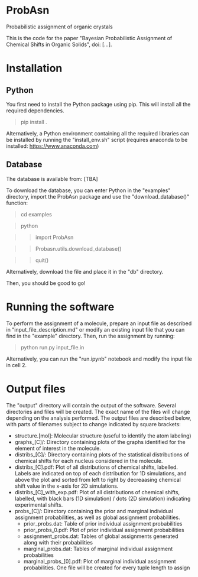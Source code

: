 # ProbAsn
Probabilistic assignment of organic crystals

This is the code for the paper "Bayesian Probabilistic Assignment of Chemical Shifts in Organic Solids", doi: [...].

# Installation

## Python

You first need to install the Python package using pip. This will install all the required dependencies.

> pip install .

Alternatively, a Python environment containing all the required libraries can be installed by running the "install_env.sh" script (requires anaconda to be installed: https://www.anaconda.com)

## Database

The database is available from: [TBA]

To download the database, you can enter Python in the "examples" directory, import the ProbAsn package and use the "download_database()" function:

> cd examples

> python

>> import ProbAsn

>> Probasn.utils.download_database()

>> quit()

Alternatively, download the file and place it in the "db" directory.

Then, you should be good to go!

# Running the software

To perform the assignment of a molecule, prepare an input file as described in "input_file_description.md" or modify an existing input file that you can find in the "example" directory. Then, run the assignment by running:

> python run.py input_file.in

Alternatively, you can run the "run.ipynb" notebook and modify the input file in cell 2.

# Output files

The "output" directory will contain the output of the software. Several directories and files will be created. The exact name of the files will change depending on the analysis performed. The output files are described below, with parts of filenames subject to change indicated by square brackets:

- structure.[mol]: Molecular structure (useful to identify the atom labeling)
- graphs_[C]/: Directory containing plots of the graphs identified for the element of interest in the molecule.
- distribs_[C]/: Directory containing plots of the statistical distributions of chemical shifts for each nucleus considered in the molecule.
- distribs_[C].pdf: Plot of all distributions of chemical shifts, labelled. Labels are indicated on top of each distribution for 1D simulations, and above the plot and sorted from left to right by decreaasing chemical shift value in the x-axis for 2D simulations.
- distribs\_[C]\_with\_exp.pdf: Plot of all distributions of chemical shifts, labelled, with black bars (1D simulation) / dots (2D simulation) indicating experimental shifts.
- probs_[C]/: Directory containing the prior and marginal individual assignment probabilities, as well as global assignment probabilities.
  - prior_probs.dat: Table of prior individual assignment probabilities
  - prior_probs_0.pdf: Plot of prior individual assignment probabilities
  - assignment_probs.dat: Tables of global assignments generated along with their probabilities
  - marginal_probs.dat: Tables of marginal individual assignment probabilities
  - marginal_probs_[0].pdf: Plot of marginal individual assignment probabilities. One file will be created for every tuple length to assign
